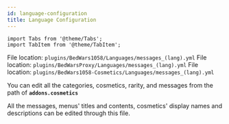 ```yaml
---
id: language-configuration
title: Language Configuration
---
```


```mdx-code-block
import Tabs from '@theme/Tabs';
import TabItem from '@theme/TabItem';
```

<Tabs groupId="dependency-plugin">
    <TabItem value="bedwars1058" label="BedWars1058">
    File location: <code>plugins/BedWars1058/Languages/messages_(lang).yml</code>
    </TabItem>
    <TabItem value="bedwarsproxy" label="BedWarsProxy">
    File location: <code>plugins/BedWarsProxy/Languages/messages_(lang).yml</code>
    </TabItem>
    <TabItem value="standalone" label="Standalone">
    File location: <code>plugins/BedWars1058-Cosmetics/Languages/messages_(lang).yml</code>
    </TabItem>
</Tabs>

You can edit all the categories, cosmetics, rarity, and messages from the path of **`addons.cosmetics`**

All the messages, menus' titles and contents, cosmetics' display names and descriptions can be edited through this file.